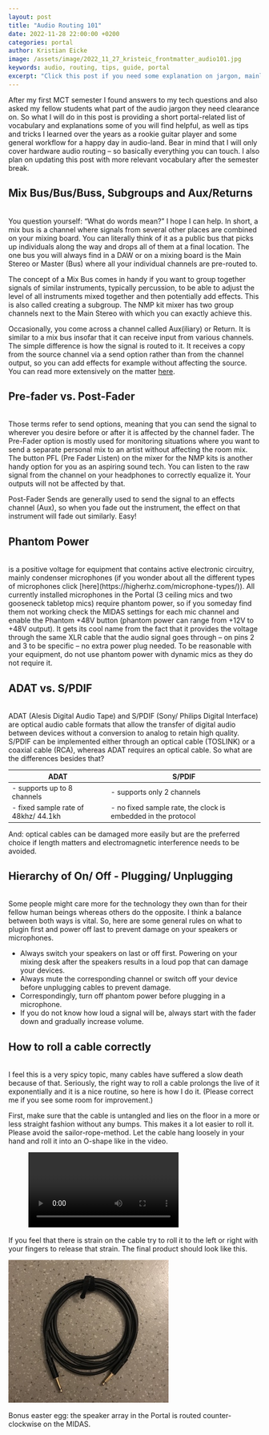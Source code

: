 ```yaml
---
layout: post
title: "Audio Routing 101"
date: 2022-11-28 22:00:00 +0200
categories: portal
author: Kristian Eicke
image: /assets/image/2022_11_27_kristeic_frontmatter_audio101.jpg
keywords: audio, routing, tips, guide, portal
excerpt: "Click this post if you need some explanation on jargon, mainly related to the Portal and the NMP kits."
---
```


After my first MCT semester I found answers to my tech questions and also asked my fellow students what part of the audio jargon they need clearance on. So what I will do in this post is providing a short portal-related list of vocabulary and explanations some of you will find helpful, as well as tips and tricks I learned over the years as a rookie guitar player and some general workflow for a happy day in audio-land. Bear in mind that I will only cover hardware audio routing – so basically everything you can touch. I also plan on updating this post with more relevant vocabulary after the semester break. 


## Mix Bus/Bus/Buss, Subgroups and Aux/Returns  
<br/>
You question yourself: “What do words mean?” I hope I can help.
In short, a mix bus is a channel where signals from several other places are combined on your mixing board.
You can literally think of it as a public bus that picks up individuals along the way and drops all of them at a final location. The one bus you will always find in a DAW or on a mixing board is the Main Stereo or Master (Bus) where all your individual channels are pre-routed to. 

The concept of a Mix Bus comes in handy if you want to group together signals of similar instruments, typically percussion, to be able to adjust the level of all instruments mixed together and then potentially add effects. This is also called creating a subgroup. The NMP kit mixer has two group channels next to the Main Stereo with which you can exactly achieve this. 

Occasionally, you come across a channel called Aux(iliary) or Return. It is similar to a mix bus insofar that it can receive input from various channels. The simple difference is how the signal is routed to it. It receives a copy from the source channel via a send option rather than from the channel output, so you can add effects for example without affecting the source. 
You can read more extensively on the matter [here](https://www.izotope.com/en/learn/mix-buses-101.html).


## Pre-fader vs. Post-Fader
<br/>
Those terms refer to send options, meaning that you can send the signal to wherever you desire before or after it is affected by the channel fader.
The Pre-Fader option is mostly used for monitoring situations where you want to send a separate personal mix to an artist without affecting the room mix.  The button PFL (Pre Fader Listen) on the mixer for the NMP kits is another handy option for you as an aspiring sound tech. You can listen to the raw signal from the channel on your headphones to correctly equalize it. Your outputs will not be affected by that. 

Post-Fader Sends are generally used to send the signal to an effects channel (Aux), so when you fade out the instrument, the effect on that instrument will fade out similarly. Easy!


## Phantom Power
<br/>
is a positive voltage for equipment that contains active electronic circuitry, mainly condenser microphones (if you wonder about all the different types of microphones click [here](https://higherhz.com/microphone-types/)). All currently installed microphones in the Portal (3 ceiling mics and two gooseneck tabletop mics) require phantom power, so if you someday find them not working check the MIDAS settings for each mic channel and enable the Phantom +48V button (phantom power can range from +12V to +48V output). It gets its cool name from the fact that it provides the voltage through the same XLR cable that the audio signal goes through – on pins 2 and 3 to be specific – no extra power plug needed. To be reasonable with your equipment, do not use phantom power with dynamic mics as they do not require it.


## ADAT vs. S/PDIF 
<br/>
ADAT (Alesis Digital Audio Tape) and S/PDIF (Sony/ Philips Digital Interface) are optical audio cable formats that allow the transfer of digital audio between devices without a conversion to analog to retain high quality. 
S/PDIF can be implemented either through an optical cable (TOSLINK) or a coaxial cable (RCA), whereas ADAT requires an optical cable. 
So what are the differences besides that?

| ADAT                                     | S/PDIF |
| ---------------------------------------- | ---------------------------------------- |
| -	supports up to 8 channels              | - supports only 2 channels               |
| -	fixed sample rate of 48khz/ 44.1kh     | - no fixed sample rate, the clock is embedded in the protocol   |

And: optical cables can be damaged more easily but are the preferred choice if length matters and electromagnetic interference needs to be avoided.


## Hierarchy of On/ Off - Plugging/ Unplugging
<br/>
Some people might care more for the technology they own than for their fellow human beings whereas others do the opposite. I think a balance between both ways is vital. So, here are some general rules on what to plugin first and power off last to prevent damage on your speakers or microphones.

- Always switch your speakers on last or off first. Powering on your mixing desk after the speakers results in a loud pop that can damage your devices. 
- Always mute the corresponding channel or switch off your device before unplugging cables to prevent damage. 
- Correspondingly, turn off phantom power before plugging in a microphone. 
- If you do not know how loud a signal will be, always start with the fader down and gradually increase volume. 


## How to roll a cable correctly
<br/>
I feel this is a very spicy topic, many cables have suffered a slow death because of that. Seriously, the right way to roll a cable prolongs the live of it exponentially and it is a nice routine, so here is how I do it. (Please correct me if you see some room for improvement.)

First, make sure that the cable is untangled and lies on the floor in a more or less straight fashion without any bumps. This makes it a lot easier to roll it. Please avoid the sailor-rope-method. Let the cable hang loosely in your hand and roll it into an O-shape like in the video.

<figure style="float: none">
  <video width="auto" controls>
    <source src="https://www.uio.no/english/studies/programmes/mct-master/blog/assets/video/2022_11_27_kristeic_cableroll.mov" type='video/mp4'>
  </video>
</figure>


If you feel that there is strain on the cable try to roll it to the left or right with your fingers to release that strain. The final product should look like this. 

![not found](/assets/image/2022_11_27_kristeic_cableroll.jpg "A good rolled cable")

Bonus easter egg: the speaker array in the Portal is routed counter-clockwise on the MIDAS.